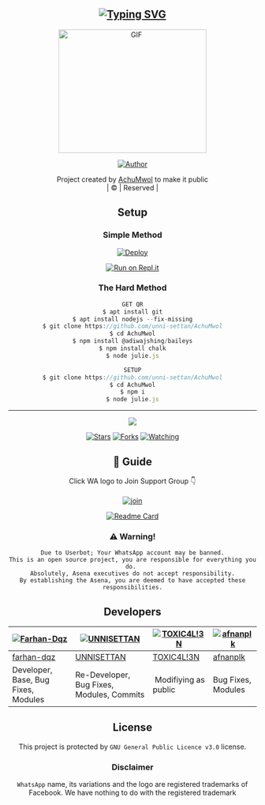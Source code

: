 <div align="center">

## [![Typing SVG](https://readme-typing-svg.herokuapp.com?font=Lemon+milk&color=F70000&lines=Welcome+to+AchuMwol+WA+Bot+repo;Created+by+Amal;This+is+a+Bgm+stickerbot;With+more+features)](https://git.io/typing-svg)

 </a>
</p>
<div align="center">
  <p align="center">
<img src="https://media.giphy.com/media/QoXw903mHLu4mqPfLd/giphy.gif?cid=790b7611a48d56eec88e20cfedb2c8be6e08c0fde3f8fe72&rid=giphy.gif&ct=g.gif" alt="GIF" width="300" height="250"/>
</p>
  <p align="center">
<a href="https://github.com/unni-settan"><img title="Author" src="https://img.shields.io/badge/Author-Amal-unni-settan/AchuMwol?color=blue&style=for-the-badge&logo=whatsapp"></a>
</p>
</div>
<p align="center">
Project created by <a href="https://github.com/unni-settan">AchuMwol</a> to make it public
    <br>
       | © |
        Reserved |
    <br> 
</p>

## Setup
<div align="center"> 



  ### Simple Method
  
[![Deploy](https://www.herokucdn.com/deploy/button.svg)](https://heroku.com/deploy?template=https://github.com/unni-settan/AchuMwol) 
  
[![Run on Repl.it](https://repl.it/badge/github/quiec/whatsAlfa)](https://replit.com/@Farhandqz/JulieMwol)
  
### The Hard Method
```js
GET QR
$ apt install git
$ apt install nodejs --fix-missing
$ git clone https://github.com/unni-settan/AchuMwol
$ cd AchuMwol
$ npm install @adiwajshing/baileys
$ npm install chalk
$ node julie.js
```
      
```js
SETUP
$ git clone https://github.com/unni-settan/AchuMwol
$ cd AchuMwol
$ npm i
$ node julie.js
```

----

  <p align="center">
  <a href="httsp://github.com/farhan-dqz/JulieMwol">
    
<a href="https://github.com/farhan-dqz/followers">
<img src="https://img.shields.io/github/repo-size/farhan-dqz/Julie-Mwol?color=green&label=Repo%20total%20size&style=plastic">
<p align="center">
<a href="https://github.com/farhan-dqz/followers"
<img title="Followers" src="https://img.shields.io/github/followers/farhan-dqz?color=blue&style=flat-square"></a>
<a href="https://github.com/farhan-dqz/JulieMwol/stargazers/"><img title="Stars" src="https://img.shields.io/github/stars/farhan-dqz/JulieMwol?color=blue&style=flat-square"></a>
<a href="https://github.com/farhan-dqz/JulieMwol/network/members"><img title="Forks" src="https://img.shields.io/github/forks/farhan-dqz/JulieMwol?color=blue&style=flat-square"></a>
<a href="https://github.com/farhan-dqz/JulieMwol/watchers"><img title="Watching" src="https://img.shields.io/github/watchers/farhan-dqz/JulieMwol?label=Watchers&color=blue&style=flat-square"></a>
</p>

## 📢 Guide
Click WA logo to Join Support Group 👇
    <br>
<br>
  [![join](https://github.com/Alien-alfa/PublicBot/blob/main/wlogo.svg.png)](https://chat.whatsapp.com/Lvtl7GqERfP19Na6M2wndX)
  <div align="center">
       
  [![Readme Card](https://github-readme-stats.vercel.app/api/pin/?username=farhan-dqz&repo=Julie-Mwol&theme=nightowl)](https://github.com/farhan-dqz/Julie-Mwol)
  </div>
    
### ⚠️ Warning! 
```
Due to Userbot; Your WhatsApp account may be banned.
This is an open source project, you are responsible for everything you do. 
Absolutely, Asena executives do not accept responsibility.
By establishing the Asena, you are deemed to have accepted these responsibilities.
```

## Developers
  <div align="center">
    
  [![Farhan-Dqz](https://github.com/farhan-dqz.png?size=100)](https://github.com/farhan-dqz) | [![UNNISETTAN](https://github.com/unni-settan.png?size=100)](https://github.com/unni-settan) |  [![TOXIC4L!3N](https://github.com/Alien-alfa.png?size=100)](https://github.com/AI-VIKI) | [![afnanplk](https://github.com/afnanplk.png?size=100)](https://github.com/afnanplk) 
----|----|----|----
[farhan-dqz](https://github.com/farhan-dqz) | [UNNISETTAN](https://github.com/unni-settan) | [TOXIC4L!3N](https://github.com/AI-VIKI) | [afnanplk](https://github.com/afnanplk) 
Developer, Base, Bug Fixes, Modules| Re-Developer, Bug Fixes, Modules, Commits |  Modifiying  as   public | Bug Fixes, Modules 
  </div>
    


## License
This project is protected by `GNU General Public Licence v3.0` license.

### Disclaimer
`WhatsApp` name, its variations and the logo are registered trademarks of Facebook. We have nothing to do with the registered trademark
